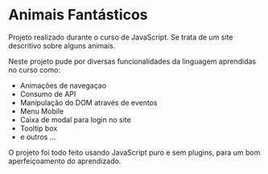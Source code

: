 <h1> Animais Fantásticos </h1>

Projeto realizado durante o curso de JavaScript.
Se trata de um site descritivo sobre alguns animais.

Neste projeto pude por diversas funcionalidades da linguagem aprendidas no curso como:

  * Animações de navegaçao
  * Consumo de API
  * Manipulação do DOM através de eventos
  * Menu Mobile
  * Caixa de modal para login no site
  * Tooltip box
  * e outros ...

O projeto foi todo feito usando JavaScript puro e sem plugins, para um bom aperfeiçoamento do aprendizado.
